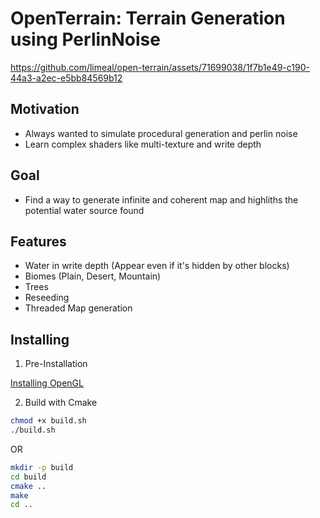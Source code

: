 # OpenTerrain: Terrain Generation using PerlinNoise

https://github.com/limeal/open-terrain/assets/71699038/1f7b1e49-c190-44a3-a2ec-e5bb84569b12

## Motivation

- Always wanted to simulate procedural generation and perlin noise
- Learn complex shaders like multi-texture and write depth

## Goal

- Find a way to generate infinite and coherent map and highliths the potential water source found

## Features

- Water in write depth (Appear even if it's hidden by other blocks)
- Biomes (Plain, Desert, Mountain)
- Trees
- Reseeding
- Threaded Map generation

## Installing

1. Pre-Installation

[Installing OpenGL](https://www.geeksforgeeks.org/getting-started-with-opengl/)

2. Build with Cmake
```bash
chmod +x build.sh
./build.sh
```
OR
```bash
mkdir -p build
cd build
cmake ..
make
cd ..
```
